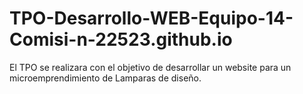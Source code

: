 # TPO-Desarrollo-WEB-Equipo-14-Comisi-n-22523.github.io
El TPO se realizara con el objetivo de desarrollar un website para un microemprendimiento de Lamparas de diseño.
